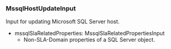 ### MssqlHostUpdateInput
Input for updating Microsoft SQL Server host.

- mssqlSlaRelatedProperties: MssqlSlaRelatedPropertiesInput
  - Non-SLA-Domain properties of a SQL Server object.
